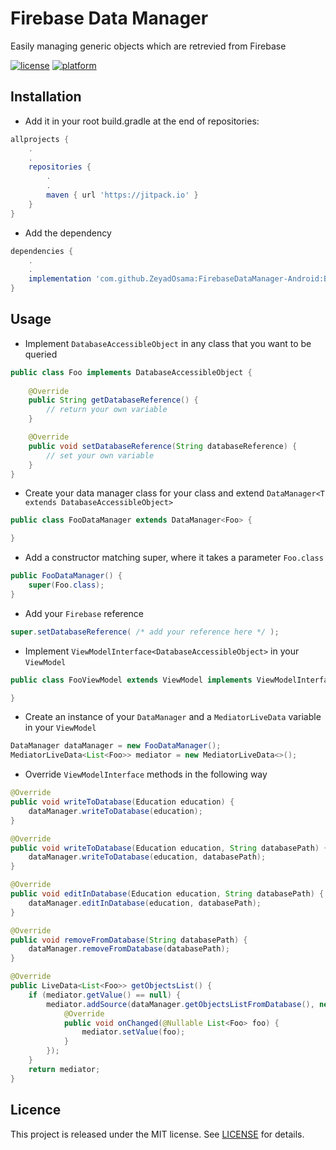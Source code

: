 # Firebase Data Manager
Easily managing generic objects which are retrevied from Firebase
  
[![license](https://img.shields.io/badge/license-MIT-blue.svg)](https://github.com/ChadCSong/ShineButton/raw/master/LICENSE)
[![platform](https://img.shields.io/badge/platform-Android-yellow.svg)](https://www.android.com)

## Installation

* Add it in your root build.gradle at the end of repositories:
```gradle
allprojects {
    .
    .
    repositories {
        .
        .
        maven { url 'https://jitpack.io' }
    }
}
```
* Add the dependency
```gradle
dependencies {
    .
    .
    implementation 'com.github.ZeyadOsama:FirebaseDataManager-Android:Beta'
}
```

## Usage

* Implement `DatabaseAccessibleObject` in any class that you want to be queried
```java
public class Foo implements DatabaseAccessibleObject {
    
    @Override
    public String getDatabaseReference() {
        // return your own variable
    }

    @Override
    public void setDatabaseReference(String databaseReference) {
        // set your own variable
    }
}
```


* Create your data manager class for your class and extend `DataManager<T extends DatabaseAccessibleObject>`
```java
public class FooDataManager extends DataManager<Foo> {

}
```


* Add a constructor matching super, where it takes a parameter `Foo.class`
```java
public FooDataManager() {
    super(Foo.class);
}
```

* Add your `Firebase` reference
```java
super.setDatabaseReference( /* add your reference here */ );
```

* Implement `ViewModelInterface<DatabaseAccessibleObject>` in your `ViewModel`
```java
public class FooViewModel extends ViewModel implements ViewModelInterface {

}
```

* Create an instance of your `DataManager` and a `MediatorLiveData` variable in your `ViewModel`
```java
DataManager dataManager = new FooDataManager();
MediatorLiveData<List<Foo>> mediator = new MediatorLiveData<>();
```


* Override `ViewModelInterface` methods in the following way
```java
@Override
public void writeToDatabase(Education education) {
    dataManager.writeToDatabase(education);
}

@Override
public void writeToDatabase(Education education, String databasePath) {
    dataManager.writeToDatabase(education, databasePath);
}

@Override
public void editInDatabase(Education education, String databasePath) {
    dataManager.editInDatabase(education, databasePath);
}

@Override
public void removeFromDatabase(String databasePath) {
    dataManager.removeFromDatabase(databasePath);
}

@Override
public LiveData<List<Foo>> getObjectsList() {
    if (mediator.getValue() == null) {
        mediator.addSource(dataManager.getObjectsListFromDatabase(), new Observer<List<Foo>>() {
            @Override
            public void onChanged(@Nullable List<Foo> foo) {
                mediator.setValue(foo);
            }
        });
    }
    return mediator;
}
```

## Licence
This project is released under the MIT license.
See [LICENSE](./LICENSE.md) for details.
